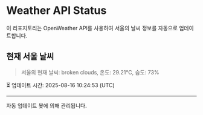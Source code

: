 
# Weather API Status

이 리포지토리는 OpenWeather API를 사용하여 서울의 날씨 정보를 자동으로 업데이트합니다.

## 현재 서울 날씨
> 서울의 현재 날씨: broken clouds, 온도: 29.21°C, 습도: 73%

⏳ 업데이트 시간: 2025-08-16 10:24:53 (UTC)

---
자동 업데이트 봇에 의해 관리됩니다.
